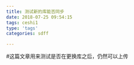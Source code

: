 ```yaml
---
title: 测试新的库能否同步
date: 2018-07-25 09:54:15
tags: ceshi1
type: 'tags'
categories: sdff

---
```

#这篇文章用来测试是否在更换库之后，仍然可以上传
